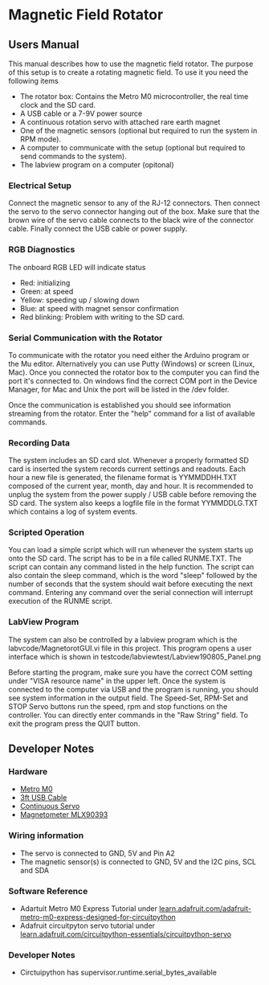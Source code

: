 # Magnetic Field Rotator

## Users Manual

This manual describes how to use the magnetic field rotator. The purpose of this setup is to create a rotating magnetic field. To use it you need the following items
 * The rotator box: Contains the Metro M0 microcontroller, the real time clock and the SD card.
 * A USB cable or a 7-9V power source
 * A continuous rotation servo with attached rare earth magnet
 * One of the magnetic sensors (optional but required to run the system in RPM mode).
 * A computer to communicate with the setup (optional but required to send commands to the system).
 * The labview program on a computer (opitonal)
 
### Electrical Setup
Connect the magnetic sensor to any of the RJ-12 connectors. Then connect the servo to the servo connector hanging out of the box. Make sure that the brown wire of the servo cable connects to the black wire of the connector cable. Finally connect the USB cable or power supply.

### RGB Diagnostics
The onboard RGB LED will indicate status
 * Red: initializing
 * Green: at speed
 * Yellow: speeding up / slowing down
 * Blue: at speed with magnet sensor confirmation
 * Red blinking: Problem with writing to the SD card.

### Serial Communication with the Rotator
To communicate with the rotator you need either the Arduino program or the Mu editor. Alternatively you can use Putty (Windows) or screen (Linux, Mac). Once you connected the rotator box to the computer you can find the port it's connected to. On windows find the correct COM port in the Device Manager, for Mac and Unix the port will be listed in the /dev folder.

Once the communication is established you should see information streaming from the rotator. Enter the "help" command for a list of available commands.

### Recording Data
The system includes an SD card slot. Whenever a properly formatted SD card is inserted the system records current settings and readouts. Each hour a new file is generated, the filename format is YYMMDDHH.TXT composed of the current year, month, day and hour. It is recommended to unplug the system from the power supply / USB cable before removing the SD card. The system also keeps a logfile file in the format YYMMDDLG.TXT which contains a log of system events.

### Scripted Operation
You can load a simple script which will run whenever the system starts up onto the SD card. The script has to be in a file called RUNME.TXT. The script can contain any command listed in the help function. The script can also contain the sleep command, which is the word "sleep" followed by the number of seconds that the system should wait before executing the next command. Entering any command over the serial connection will interrupt execution of the RUNME script.

### LabView Program
The system can also be controlled by a labview program which is the 
    labvcode/MagnetorotGUI.vi
file in this project. This program opens a user interface which is shown in
    testcode/labviewtest/Labview190805_Panel.png
 
Before starting the program, make sure you have the correct COM setting under "VISA resource name" in the upper left. Once the system is connected to the computer via USB and the program is running, you should see system information in the output field. The Speed-Set, RPM-Set and STOP Servo buttons run the speed, rpm and stop functions on the controller. You can directly enter commands in the "Raw String" field. To exit the program press the QUIT button.

## Developer Notes

### Hardware
 * [Metro M0](https://www.adafruit.com/product/3505)
 * [3ft USB Cable](https://www.adafruit.com/product/592)
 * [Continuous Servo](https://www.adafruit.com/product/154)
 * [Magnetometer MLX90393](https://www.adafruit.com/product/4022)
 
### Wiring information
 * The servo is connected to GND, 5V and Pin A2
 * The magnetic sensor(s) is connected to GND, 5V and the I2C pins, SCL and SDA

### Software Reference
 * Adartuit Metro M0 Express Tutorial under [learn.adafruit.com/adafruit-metro-m0-express-designed-for-circuitpython](https://learn.adafruit.com/adafruit-metro-m0-express-designed-for-circuitpython)
 * Adafruit circuitpyton servo tutorial under [learn.adafruit.com/circuitpython-essentials/circuitpython-servo](https://learn.adafruit.com/circuitpython-essentials/circuitpython-servo)
 
### Developer Notes
 * Circtuipython has supervisor.runtime.serial_bytes_available
